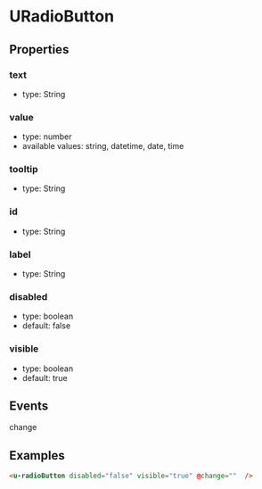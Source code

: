# URadioButton

## Properties

### text

* type: String

### value

* type: number
* available values: string, datetime, date, time

### tooltip

* type: String

### id

* type: String

### label

* type: String

### disabled

* type: boolean
* default: false

### visible

* type: boolean
* default: true


## Events

change


## Examples

```html
<u-radioButton disabled="false" visible="true" @change=""  />
```
